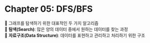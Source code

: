 # Chapter 05: DFS/BFS
📌 그래프를 탐색하기 위한 대표적인 두 가지 알고리즘  
📌 **탐색(Search)**: 많은 양의 데이터 중에서 원하는 데이터를 찾는 과정  
📌 **자료구조(Data Structure)**: 데이터를 표현하고 관리하고 처리하기 위한 구조